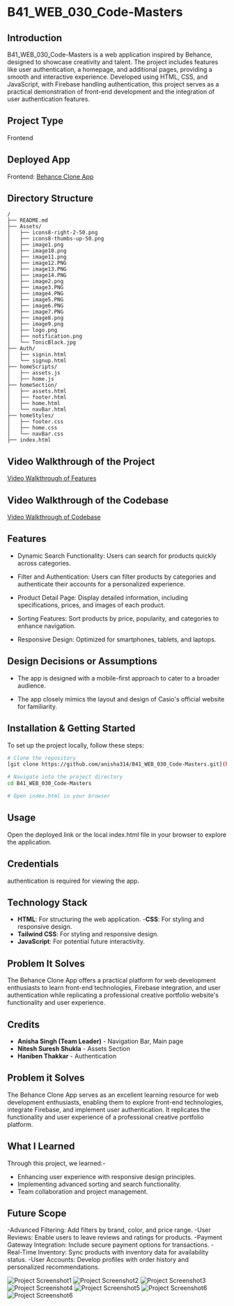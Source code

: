

# B41_WEB_030_Code-Masters

## Introduction
B41_WEB_030_Code-Masters is a web application inspired by Behance, designed to showcase creativity and talent. The project includes features like user authentication, a homepage, and additional pages, providing a smooth and interactive experience. Developed using HTML, CSS, and JavaScript, with Firebase handling authentication, this project serves as a practical demonstration of front-end development and the integration of user authentication features.

## Project Type
Frontend 

## Deployed App
Frontend: [Behance Clone App](https://frabjous-alpaca-bb58cd.netlify.app/)

## Directory Structure
```
/
├── README.md
├── Assets/
│   ├── icons8-right-2-50.png
│   ├── icons8-thumbs-up-50.png
│   ├── image1.png
│   ├── image10.png
│   ├── image11.png
│   ├── image12.PNG
│   ├── image13.PNG
│   ├── image14.PNG
│   ├── image2.png
│   ├── image3.PNG
│   ├── image4.PNG
│   ├── image5.PNG
│   ├── image6.PNG
│   ├── image7.PNG
│   ├── image8.png
│   ├── image9.png
│   ├── logo.png
│   ├── notification.png
│   └── TonicBlack.jpg
├── Auth/
│   ├── signin.html
│   └── signup.html
├── homeScripts/
│   ├── assets.js
│   ├── home.js
├── homeSection/
│   ├── assets.html
│   ├── footer.html
│   ├── home.html
│   └── navBar.html
├── homeStyles/
│   ├── footer.css
│   ├── home.css
│   └── navBar.css
├── index.html 
```



## Video Walkthrough of the Project
[Video Walkthrough of Features](https://youtu.be/QIB7459Lb2Y?si=34Tm1PrQg1rFDSSs)

## Video Walkthrough of the Codebase
[Video Walkthrough of Codebase](https://youtu.be/wHE5SXuj32Y) 

## Features
- Dynamic Search Functionality: Users can search for products quickly across categories.
- Filter and Authentication: Users can filter products by categories and authenticate their accounts for a personalized experience.
- Product Detail Page: Display detailed information, including specifications, prices, and images of each product.
- Sorting Features: Sort products by price, popularity, and categories to enhance navigation.

- Responsive Design: Optimized for smartphones, tablets, and laptops.

## Design Decisions or Assumptions
- The app is designed with a mobile-first approach to cater to a broader audience.

- The app closely mimics the layout and design of Casio's official website for familiarity.

## Installation & Getting Started
To set up the project locally, follow these steps:

```bash
# Clone the repository
[git clone https://github.com/anisha314/B41_WEB_030_Code-Masters.git](https://github.com/anisha314/B41_WEB_030_Code-Masters.git)

# Navigate into the project directory
cd B41_WEB_030_Code-Masters

# Open index.html in your browser

```

## Usage
Open the deployed link or the local index.html file in your browser to explore the application.

## Credentials
 authentication is required for viewing the app.



## Technology Stack
- **HTML**: For structuring the web application.
-**CSS**: For styling and responsive design.
- **Tailwind CSS**: For styling and responsive design.
- **JavaScript**: For potential future interactivity.


## Problem It Solves
The Behance Clone App offers a practical platform for web development enthusiasts to learn front-end technologies, Firebase integration, and user authentication while replicating a professional creative portfolio website's functionality and user experience.

## Credits
- **Anisha Singh (Team Leader)** - Navigation Bar, Main page 
- **Nitesh Suresh Shukla** - Assets Section
- **Haniben Thakkar** - Authentication


## Problem it Solves
The Behance Clone App serves as an excellent learning resource for web development enthusiasts, enabling them to explore front-end technologies, integrate Firebase, and implement user authentication. It replicates the functionality and user experience of a professional creative portfolio platform.

## What I Learned
Through this project, we learned:-
- Enhancing user experience with responsive design principles.
- Implementing advanced sorting and search functionality.
- Team collaboration and project management.

## Future Scope
-Advanced Filtering: Add filters by brand, color, and price range.
-User Reviews: Enable users to leave reviews and ratings for products.
-Payment Gateway Integration: Include secure payment options for transactions.
-Real-Time Inventory: Sync products with inventory data for availability status.
-User Accounts: Develop profiles with order history and personalized recommendations.

![Project Screenshot1](Assets/project-1.png)
![Project Screenshot2](Assets/project-2.png)
![Project Screenshot3](Assets/project-3.png)
![Project Screenshot4](Assets/project-4.png)
![Project Screenshot5](Assets/project-5.png)
![Project Screenshot6](Assets/project-6.png)
![Project Screenshot6](Assets/project-7.png)

